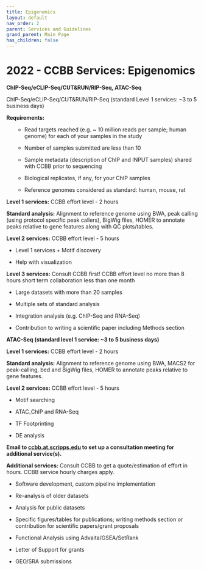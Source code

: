 ```yaml
---
title: Epigenomics
layout: default
nav_order: 2
parent: Services and Guidelines
grand_parent: Main Page
has_children: false
---
```


# 2022 - CCBB Services: Epigenomics

**ChIP-Seq/eCLIP-Seq/CUT&RUN/RIP-Seq, ATAC-Seq**

ChIP-Seq/eCLIP-Seq/CUT&RUN/RIP-Seq (standard Level 1 services: ~3 to 5
business days)

**Requirements:**
<ol>

-   Read targets reached (e.g. ~ 10 million reads per sample; human
    genome) for each of your samples in the study

-   Number of samples submitted are less than 10

-   Sample metadata (description of ChIP and INPUT samples) shared with
    CCBB prior to sequencing

-   Biological replicates, if any, for your ChIP samples

-   Reference genomes considered as standard: human, mouse, rat

</ol>

**Level 1 services:** CCBB effort level - 2 hours

**Standard analysis:** Alignment to reference genome using BWA, peak
calling (using protocol specific peak callers), BigWig files, HOMER to
annotate peaks relative to gene features along with QC plots/tables.

**Level 2 services:** CCBB effort level - 5 hours

-   Level 1 services + Motif discovery

-   Help with visualization

**Level 3 services:** Consult CCBB first! CCBB effort level no more than
8 hours short term collaboration less than one month

-   Large datasets with more than 20 samples

-   Multiple sets of standard analysis

-   Integration analysis (e.g. ChIP-Seq and RNA-Seq)

-   Contribution to writing a scientific paper including Methods section

**ATAC-Seq (standard level 1 service: ~3 to 5 business days)**

**Level 1 services:** CCBB effort level - 2 hours

**Standard analysis:** Alignment to reference genome using BWA, MACS2
for peak-calling, bed and BigWig files, HOMER to annotate peaks relative
to gene features.

**Level 2 services:** CCBB effort level - 5 hours

-   Motif searching

-   ATAC\_ChIP and RNA-Seq

-   TF Footprinting

-   DE analysis

**Email to <a href="mailto:ccbb.at.scripps.edu">ccbb.at.scripps.edu</a>
to set up a consultation meeting for additional service(s).**

**Additional services:** Consult CCBB to get a quote/estimation of
effort in hours. CCBB service hourly charges apply.

-   Software development, custom pipeline implementation

-   Re-analysis of older datasets

-   Analysis for public datasets

-   Specific figures/tables for publications; writing methods section or
    contribution for scientific papers/grant proposals

-   Functional Analysis using Advaita/GSEA/SetRank

-   Letter of Support for grants

-   GEO/SRA submissions

